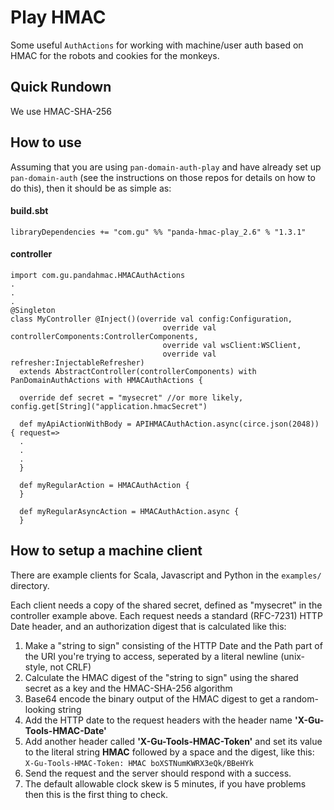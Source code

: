 # Play HMAC

Some useful `AuthActions` for working with machine/user auth based on HMAC for the robots and cookies for the monkeys.

## Quick Rundown
We use HMAC-SHA-256

## How to use

Assuming that you are using `pan-domain-auth-play` and have already set up `pan-domain-auth` 
(see the instructions on those repos for details on how to do this), then it should be as simple as:

#### build.sbt
```
libraryDependencies += "com.gu" %% "panda-hmac-play_2.6" % "1.3.1"
```

#### controller
```
import com.gu.pandahmac.HMACAuthActions
.
.
.
@Singleton
class MyController @Inject()(override val config:Configuration,
                                  override val controllerComponents:ControllerComponents,
                                  override val wsClient:WSClient,
                                  override val refresher:InjectableRefresher)
  extends AbstractController(controllerComponents) with PanDomainAuthActions with HMACAuthActions {
  
  override def secret = "mysecret" //or more likely, config.get[String]("application.hmacSecret")

  def myApiActionWithBody = APIHMACAuthAction.async(circe.json(2048)) { request=>
  .
  .
  .
  }
  
  def myRegularAction = HMACAuthAction {
  }
  
  def myRegularAsyncAction = HMACAuthAction.async {
  }
```

## How to setup a machine client

There are example clients for Scala, Javascript and Python in the `examples/` directory.

Each client needs a copy of the shared secret, defined as "mysecret" in the controller example above.
Each request needs a standard (RFC-7231) HTTP Date header, and an authorization digest that is calculated like this:

1. Make a "string to sign" consisting of the HTTP Date and the Path part of the URI you're trying to access, 
seperated by a literal newline (unix-style, not CRLF)
2. Calculate the HMAC digest of the "string to sign" using the shared secret as a key and the HMAC-SHA-256 algorithm
3. Base64 encode the binary output of the HMAC digest to get a random-looking string
4. Add the HTTP date to the request headers with the header name **'X-Gu-Tools-HMAC-Date'**
5. Add another header called **'X-Gu-Tools-HMAC-Token'** and set its value to the literal string **HMAC** followed by a
 space and the digest, like this: `X-Gu-Tools-HMAC-Token: HMAC boXSTNumKWRX3eQk/BBeHYk`
6. Send the request and the server should respond with a success.
7. The default allowable clock skew is 5 minutes, if you have problems then this is the first thing to check.
